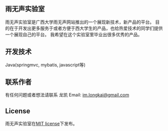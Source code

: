 ## 雨无声实验室
雨无声实验室是广西大学雨无声网站推出的一个展现新技术，新产品的平台。
目的在于开发出更多服务于或者方便于西大学生的产品，也给热爱技术的同学们提供一个展现自己的平台。
我希望在这个实验室里毕业出很多优秀的产品。

## 开发技术
Java(springmvc, mybatis, javascript等)

## 联系作者
有任何问题或者想法请联系 龙凯
Email: im.longkai@gmail.com

## License
雨无声实验室在[MIT license][]下发布。

[MIT License]: http://opensource.org/licenses/mit-license.php
